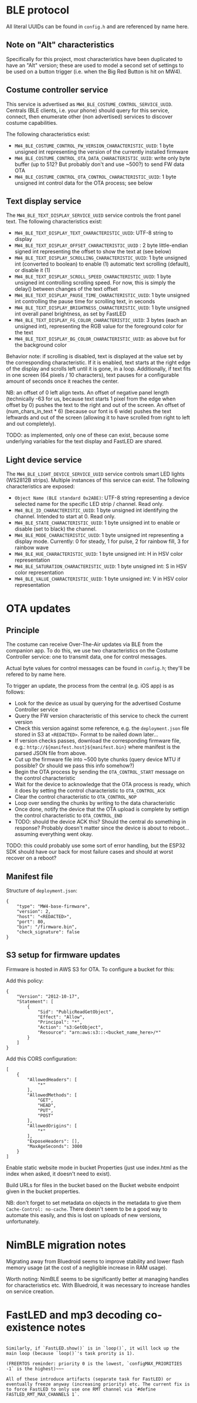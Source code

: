 # BLE protocol

All literal UUIDs can be found in `config.h` and are referenced by name here.

## Note on "Alt" characteristics
Specifically for this project, most characteristics have been duplicated to have an "Alt" version; these are used to model a second set of settings to be used on a button trigger (i.e. when the Big Red Button is hit on MW4).

## Costume controller service
This service is advertised as `MW4_BLE_COSTUME_CONTROL_SERVICE_UUID`. Centrals (BLE clients, i.e. your phone) should query for this service, connect, then enumerate other (non advertised) services to discover costume capabilities.

The following characteristics exist:
* `MW4_BLE_COSTUME_CONTROL_FW_VERSION_CHARACTERISTIC_UUID`: 1 byte unsigned int representing the version of the currently installed firmware
* `MW4_BLE_COSTUME_CONTROL_OTA_DATA_CHARACTERISTIC_UUID`: write only byte buffer (up to 512? But probably don't and use ~500?) to send FW data OTA
* `MW4_BLE_COSTUME_CONTROL_OTA_CONTROL_CHARACTERISTIC_UUID`: 1 byte unsigned int control data for the OTA process; see below

## Text display service
The `MW4_BLE_TEXT_DISPLAY_SERVICE_UUID` service controls the front panel text. The following characteristics exist:
* `MW4_BLE_TEXT_DISPLAY_TEXT_CHARACTERISTIC_UUID`: UTF-8 string to display
* `MW4_BLE_TEXT_DISPLAY_OFFSET_CHARACTERISTIC_UUID` : 2 byte little-endian signed int representing the offset to show the text at (see below)
* `MW4_BLE_TEXT_DISPLAY_SCROLLING_CHARACTERISTIC_UUID`: 1 byte unsigned int (converted to boolean) to enable (1) automatic text scrolling (default), or disable it (1)
* `MW4_BLE_TEXT_DISPLAY_SCROLL_SPEED_CHARACTERISTIC_UUID`: 1 byte unsigned int controlling scrolling speed. For now, this is simply the delay() between changes of the text offset
* `MW4_BLE_TEXT_DISPLAY_PAUSE_TIME_CHARACTERISTIC_UUID`: 1 byte unsigned int controlling the pause time for scrolling text, in seconds
* `MW4_BLE_TEXT_DISPLAY_BRIGHTNESS_CHARACTERISTIC_UUID`: 1 byte unsigned int overall panel brightness, as set by FastLED
* `MW4_BLE_TEXT_DISPLAY_FG_COLOR_CHARACTERISTIC_UUID`:  3 bytes (each an unsigned int), representing the RGB value for the foreground color for the text
* `MW4_BLE_TEXT_DISPLAY_BG_COLOR_CHARACTERISTIC_UUID`: as above but for the background color

Behavior note: if scrolling is disabled, text is displayed at the value set by the corresponding characteristic. If it is enabled, text starts at the right edge of the display and scrolls left until it is gone, in a loop. Additionally, if text fits in one screen (64 pixels / 10 characters), text pauses for a configurable amount of seconds once it reaches the center.

NB: an offset of 0 left align texts. An offset of negative panel length (technically -63 for us, because text starts 1 pixel from the edge when offset by 0) pushes the text to the right and out of the screen. An offset of (num_chars_in_text * 6) (because our font is 6 wide) pushes the text leftwards and out of the screen (allowing it to have scrolled from right to left and out completely).

TODO: as implemented, only one of these can exist, because some underlying variables for the text display and FastLED are shared.

## Light device service
The `MW4_BLE_LIGHT_DEVICE_SERVICE_UUID` service controls smart LED lights (WS2812B strips). Multiple instances of this service can exist. The following characteristics are exposed:
* `Object Name (BLE standard 0x2ABE)`: UTF-8 string representing a device selected name for the specific LED strip / channel. Read only.
* `MW4_BLE_ID_CHARACTERISTIC_UUID`:  1 byte unsigned int identifying the channel. Intended to start at 0. Read only.
* `MW4_BLE_STATE_CHARACTERISTIC_UUID`: 1 byte unsigned int to enable or disable (set to black) the channel.
* `MW4_BLE_MODE_CHARACTERISTIC_UUID`: 1 byte unsigned int representing a display mode. Currently: 0 for steady, 1 for pulse, 2 for rainbow fill, 3 for rainbow wave
* `MW4_BLE_HUE_CHARACTERISTIC_UUID`: 1 byte unsigned int: H in HSV color representation
* `MW4_BLE_SATURATION_CHARACTERISTIC_UUID`: 1 byte unsigned int: S in HSV color representation
* `MW4_BLE_VALUE_CHARACTERISTIC_UUID`: 1 byte unsigned int: V in HSV color representation



# OTA updates

## Principle
The costume can receive Over-The-Air updates via BLE from the companion app. To do this, we use two characteristics on the Costume Controller service: one to transmit data, one for control messages.

Actual byte values for control messages can be found in `config.h`; they'll be refered to by name here.

To trigger an update, the process from the central (e.g. iOS app) is as follows:
* Look for the device as usual by querying for the advertised Costume Controller service
* Query the FW version characteristic of this service to check the current version
* Check this version against some reference, e.g. the `deployment.json` file stored in S3 at `<REDACTED>`. Format to be nailed down later...
* If version checks passes, download the corresponding firmware file, e.g.: ``http://${manifest.host}${manifest.bin}`` where manifest is the parsed JSON file from above.
* Cut up the firmware file into ~500 byte chunks (query device MTU if possible? Or should we pass this info somehow?)
* Begin the OTA process by sending the `OTA_CONTROL_START` message on the control characteristic
* Wait for the device to acknowledge that the OTA process is ready, which it does by setting the control characteristic to `OTA_CONTROL_ACK`
* Clear the control characteristic to `OTA_CONTROL_NOP`
* Loop over sending the chunks by writing to the data characteristic
* Once done, notify the device that the OTA upload is complete by settign the control characteristic to `OTA_CONTROL_END`
* TODO: should the device ACK this? Should the central do something in response? Probably doesn't matter since the device is about to reboot... assuming everything went okay.

TODO: this could probably use some sort of error handling, but the ESP32 SDK should have our back for most failure cases and should at worst recover on a reboot?

## Manifest file
Structure of `deployment.json`:
```
{
    "type": "MW4-base-firmware",
    "version": 2,
    "host": "<REDACTED>",
    "port": 80,
    "bin": "/firmware.bin",
    "check_signature": false
}
```

## S3 setup for firmware updates

Firmware is hosted in AWS S3 for OTA. To configure a bucket for this:

Add this policy:
```
{
    "Version": "2012-10-17",
    "Statement": [
        {
            "Sid": "PublicReadGetObject",
            "Effect": "Allow",
            "Principal": "*",
            "Action": "s3:GetObject",
            "Resource": "arn:aws:s3:::<bucket_name_here>/*"
        }
    ]
}
```

Add this CORS configuration:
```
[
    {
        "AllowedHeaders": [
            "*"
        ],
        "AllowedMethods": [
            "GET",
            "HEAD",
            "PUT",
            "POST"
        ],
        "AllowedOrigins": [
            "*"
        ],
        "ExposeHeaders": [],
        "MaxAgeSeconds": 3000
    }
]
```

Enable static website mode in bucket Properties (just use index.html as the index when asked, it doesn't need to exist).

Build URLs for files in the bucket based on the Bucket website endpoint given in the bucket properties.

NB: don't forget to set metadata on objects in the metadata to give them `Cache-Control: no-cache`. There doesn't seem to be a good way to automate this easily, and this is lost on uploads of new versions, unfortunately.

# NimBLE migration notes
Migrating away from Bluedroid seems to improve stability and lower flash memory usage (at the cost of a negligible increase in RAM usage).

Worth noting: NimBLE seems to be significantly better at managing handles for characteristics etc. With Bluedroid, it was necessary to increase handles on service creation.

# FastLED and mp3 decoding co-existence notes

~~~The Task running FastLED's `show()` *MUST* have higher priority than the mp3 decoding task (which runs on core 1 as well). Otherwise, `FastLED.show()` will somehow lock up and never recover, even when mp3 decoding stops taking all available ticks.

Similarly, if `FastLED.show()` is in `loop()`, it will lock up the main loop (because `loop()`'s task prority is 1).

(FREERTOS reminder: priority 0 is the lowest, `configMAX_PRIORITIES -1` is the highest)~~~

All of these introduce artifacts (separate task for FastLED) or eventually freeze anyway (increasing priority) etc. The current fix is to force FastLED to only use one RMT channel via `#define FASTLED_RMT_MAX_CHANNELS 1`.
